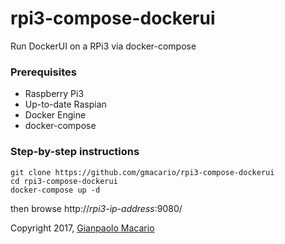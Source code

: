 # rpi3-compose-dockerui
Run DockerUI on a RPi3 via docker-compose

### Prerequisites

* Raspberry Pi3
* Up-to-date Raspian
* Docker Engine
* docker-compose

### Step-by-step instructions

```
git clone https://github.com/gmacario/rpi3-compose-dockerui
cd rpi3-compose-dockerui
docker-compose up -d
```

then browse http://_rpi3-ip-address_:9080/

Copyright 2017, [Gianpaolo Macario](https://gmacario.github.io/)
